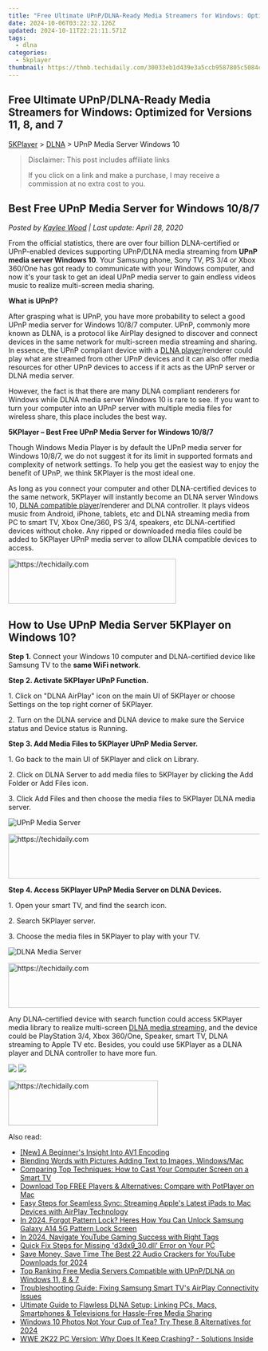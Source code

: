 ```yaml
---
title: "Free Ultimate UPnP/DLNA-Ready Media Streamers for Windows: Optimized for Versions 11, 8, and 7"
date: 2024-10-06T03:22:32.126Z
updated: 2024-10-11T22:21:11.571Z
tags:
  - dlna
categories:
  - 5kplayer
thumbnail: https://thmb.techidaily.com/30033eb1d439e3a5ccb9587805c5084ce6ce6344b14d88b85b8e477a0430e0fc.jpg
---
```


## Free Ultimate UPnP/DLNA-Ready Media Streamers for Windows: Optimized for Versions 11, 8, and 7

[5KPlayer](https://tools.techidaily.com/5kplayer/products/) \> [DLNA](https://tools.techidaily.com/5kplayer/dlna/) \> UPnP Media Server Windows 10

>  Disclaimer: This post includes affiliate links
>
>  If you click on a link and make a purchase, I may receive a commission at no extra cost to you.
>

## Best Free UPnP Media Server for Windows 10/8/7

 _Posted by [Kaylee Wood](https://www.quora.com/profile/Amanda-Hu-21) | Last update: April 28, 2020_

From the official statistics, there are over four billion DLNA-certified or UPnP-enabled devices supporting UPnP/DLNA media streaming from **UPnP media server Windows 10**. Your Samsung phone, Sony TV, PS 3/4 or Xbox 360/One has got ready to communicate with your Windows computer, and now it's your task to get an ideal UPnP media server to gain endless videos music to realize multi-screen media sharing.

**What is UPnP?**

After grasping what is UPnP, you have more probability to select a good UPnP media server for Windows 10/8/7 computer. UPnP, commonly more known as DLNA, is a protocol like AirPlay designed to discover and connect devices in the same network for multi-screen media streaming and sharing. In essence, the UPnP compliant device with a [DLNA player](https://tools.techidaily.com/5kplayer/dlna/)/renderer could play what are streamed from other UPnP devices and it can also offer media resources for other UPnP devices to access if it acts as the UPnP server or DLNA media server.

However, the fact is that there are many DLNA compliant renderers for Windows while DLNA media server Windows 10 is rare to see. If you want to turn your computer into an UPnP server with multiple media files for wireless share, this place includes the best way.

**5KPlayer – Best Free UPnP Media Server for Windows 10/8/7**

Though Windows Media Player is by default the UPnP media server for Windows 10/8/7, we do not suggest it for its limit in supported formats and complexity of network settings. To help you get the easiest way to enjoy the benefit of UPnP, we think 5KPlayer is the most ideal one. 

As long as you connect your computer and other DLNA-certified devices to the same network, 5KPlayer will instantly become an DLNA server Windows 10, [DLNA compatible player](https://tools.techidaily.com/5kplayer/dlna/)/renderer and DLNA controller. It plays videos music from Android, iPhone, tablets, etc and DLNA streaming media from PC to smart TV, Xbox One/360, PS 3/4, speakers, etc DLNA-certified devices without choke. Any ripped or downloaded media files could be added to 5KPlayer UPnP media server to allow DLNA compatible devices to access.

<!-- affiliate ads begin -->
<a href="https://aligracehair.sjv.io/c/5597632/2135416/19272" target="_top" id="2135416">
  <img src="//a.impactradius-go.com/display-ad/19272-2135416" border="0" alt="https://techidaily.com" width="336" height="90"/>
</a>
<img height="0" width="0" src="https://aligracehair.sjv.io/i/5597632/2135416/19272" style="position:absolute;visibility:hidden;" border="0" />
<!-- affiliate ads end -->

## How to Use UPnP Media Server 5KPlayer on Windows 10?

**Step 1\.** Connect your Windows 10 computer and DLNA-certified device like Samsung TV to the **same WiFi network**.

**Step 2\. Activate 5KPlayer UPnP Function.**

1\. Click on "DLNA AirPlay" icon on the main UI of 5KPlayer or choose Settings on the top right corner of 5KPlayer.  

2\. Turn on the DLNA service and DLNA device to make sure the Service status and Device status is Running.

**Step 3\. Add Media Files to 5KPlayer UPnP Media Server.**

1\. Go back to the main UI of 5KPlayer and click on Library.

2\. Click on DLNA Server to add media files to 5KPlayer by clicking the Add Folder or Add Files icon.

3\. Click Add Files and then choose the media files to 5KPlayer DLNA media server.

![UPnP Media Server](https://www.5kplayer.com/dlna/img/upnp-server.jpg) 

<!-- affiliate ads begin -->
<a href="https://aligracehair.sjv.io/c/5597632/1934188/19272" target="_top" id="1934188">
  <img src="//a.impactradius-go.com/display-ad/19272-1934188" border="0" alt="https://techidaily.com" width="728" height="90"/>
</a>
<img height="0" width="0" src="https://aligracehair.sjv.io/i/5597632/1934188/19272" style="position:absolute;visibility:hidden;" border="0" />
<!-- affiliate ads end -->

**Step 4\. Access 5KPlayer UPnP Media Server on DLNA Devices.**

1\. Open your smart TV, and find the search icon.

2\. Search 5KPlayer server.

3\. Choose the media files in 5KPlayer to play with your TV.

![DLNA Media Server](https://www.5kplayer.com/dlna/img/upnp-media-server.jpg) 

<!-- affiliate ads begin -->
<a href="https://appsumo.8odi.net/c/5597632/2049388/7443" target="_top" id="2049388">
  <img src="//a.impactradius-go.com/display-ad/7443-2049388" border="0" alt="https://techidaily.com" width="728" height="90"/>
</a>
<img height="0" width="0" src="https://appsumo.8odi.net/i/5597632/2049388/7443" style="position:absolute;visibility:hidden;" border="0" />
<!-- affiliate ads end -->

Any DLNA-certified device with search function could access 5KPlayer media library to realize multi-screen [DLNA media streaming](https://tools.techidaily.com/5kplayer/dlna/), and the device could be PlayStation 3/4, Xbox 360/One, Speaker, smart TV, DLNA streaming to Apple TV etc. Besides, you could use 5KPlayer as a DLNA player and DLNA controller to have more fun.

[![](https://www.5kplayer.com/dlna/../button/freedownwhitewin.png)](https://tools.techidaily.com/5kplayer/products/) [![](https://www.5kplayer.com/dlna/../button/freedownbackmac.png)](https://tools.techidaily.com/5kplayer/products/)

<!-- affiliate ads begin -->
<a href="https://aligracehair.sjv.io/c/5597632/2012401/19272" target="_top" id="2012401">
  <img src="//a.impactradius-go.com/display-ad/19272-2012401" border="0" alt="https://techidaily.com" width="300" height="90"/>
</a>
<img height="0" width="0" src="https://aligracehair.sjv.io/i/5597632/2012401/19272" style="position:absolute;visibility:hidden;" border="0" />
<!-- affiliate ads end -->

<ins class="adsbygoogle"
     style="display:block"
     data-ad-format="autorelaxed"
     data-ad-client="ca-pub-7571918770474297"
     data-ad-slot="1223367746"></ins>

<ins class="adsbygoogle"
     style="display:block"
     data-ad-client="ca-pub-7571918770474297"
     data-ad-slot="8358498916"
     data-ad-format="auto"
     data-full-width-responsive="true"></ins>

<span class="atpl-alsoreadstyle">Also read:</span>
<div><ul>
<li><a href="https://vp-tips.techidaily.com/new-a-beginners-insight-into-av1-encoding/"><u>[New] A Beginner's Insight Into AV1 Encoding</u></a></li>
<li><a href="https://fox-boxes.techidaily.com/blending-words-with-pictures-adding-text-to-images-windowsmac/"><u>Blending Words with Pictures Adding Text to Images, Windows/Mac</u></a></li>
<li><a href="https://media-tips.techidaily.com/comparing-top-techniques-how-to-cast-your-computer-screen-on-a-smart-tv/"><u>Comparing Top Techniques: How to Cast Your Computer Screen on a Smart TV</u></a></li>
<li><a href="https://media-tips.techidaily.com/download-top-free-players-and-alternatives-compare-with-potplayer-on-mac/"><u>Download Top FREE Players & Alternatives: Compare with PotPlayer on Mac</u></a></li>
<li><a href="https://media-tips.techidaily.com/easy-steps-for-seamless-sync-streaming-apples-latest-ipads-to-mac-devices-with-airplay-technology/"><u>Easy Steps for Seamless Sync: Streaming Apple's Latest iPads to Mac Devices with AirPlay Technology</u></a></li>
<li><a href="https://android-unlock.techidaily.com/in-2024-forgot-pattern-lock-heres-how-you-can-unlock-samsung-galaxy-a14-5g-pattern-lock-screen-by-drfone-android/"><u>In 2024, Forgot Pattern Lock? Heres How You Can Unlock Samsung Galaxy A14 5G Pattern Lock Screen</u></a></li>
<li><a href="https://youtube-data.techidaily.com/24-navigate-youtube-gaming-success-with-right-tags/"><u>In 2024, Navigate YouTube Gaming Success with Right Tags</u></a></li>
<li><a href="https://techtrends.techidaily.com/quick-fix-steps-for-missing-d3dx930dll-error-on-your-pc/"><u>Quick Fix Steps for Missing 'd3dx9_30.dll' Error on Your PC</u></a></li>
<li><a href="https://facebook-video-share.techidaily.com/save-money-save-time-the-best-22-audio-crackers-for-youtube-downloads-for-2024/"><u>Save Money, Save Time The Best 22 Audio Crackers for YouTube Downloads for 2024</u></a></li>
<li><a href="https://media-tips.techidaily.com/top-ranking-free-media-servers-compatible-with-upnpdlna-on-windows-11-8-and-7/"><u>Top Ranking Free Media Servers Compatible with UPnP/DLNA on Windows 11, 8 & 7</u></a></li>
<li><a href="https://media-tips.techidaily.com/troubleshooting-guide-fixing-samsung-smart-tvs-airplay-connectivity-issues/"><u>Troubleshooting Guide: Fixing Samsung Smart TV's AirPlay Connectivity Issues</u></a></li>
<li><a href="https://media-tips.techidaily.com/ultimate-guide-to-flawless-dlna-setup-linking-pcs-macs-smartphones-and-televisions-for-hassle-free-media-sharing/"><u>Ultimate Guide to Flawless DLNA Setup: Linking PCs, Macs, Smartphones & Televisions for Hassle-Free Media Sharing</u></a></li>
<li><a href="https://ai-video-apps.techidaily.com/windows-10-photos-not-your-cup-of-tea-try-these-8-alternatives-for-2024/"><u>Windows 10 Photos Not Your Cup of Tea? Try These 8 Alternatives for 2024</u></a></li>
<li><a href="https://win-able.techidaily.com/wwe-2k22-pc-version-why-does-it-keep-crashing-solutions-inside/"><u>WWE 2K22 PC Version: Why Does It Keep Crashing? - Solutions Inside</u></a></li>
</ul></div>

